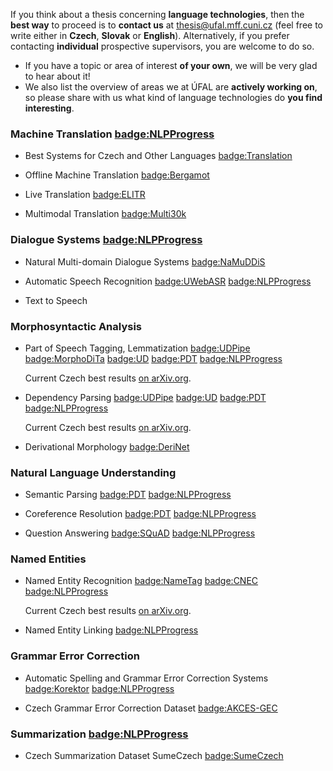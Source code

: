 If you think about a thesis concerning **language technologies**, then the **best way**
to proceed is to **contact us** at <span class="glyphicon glyphicon-envelope"></span> thesis@ufal.mff.cuni.cz
(feel free to write either in **Czech**, **Slovak** or **English**).
Alternatively, if you prefer contacting **individual** prospective supervisors,
you are welcome to do so.

- If you have a topic or area of interest **of your own**, we will be very glad
  to hear about it!
- We also list the overview of areas we at ÚFAL are **actively working on**, so
  please share with us what kind of language technologies do **you find
  interesting**.

### Machine Translation [badge:NLPProgress](https://nlpprogress.com/english/machine_translation.html)

- Best Systems for Czech and Other Languages
  [badge:Translation](https://lindat.mff.cuni.cz/services/translation/)

- Offline Machine Translation
  [badge:Bergamot](https://browser.mt/)

- Live Translation
  [badge:ELITR](https://elitr.eu/)

- Multimodal Translation
  [badge:Multi30k](https://github.com/multi30k/dataset)

### Dialogue Systems [badge:NLPProgress](https://nlpprogress.com/english/dialogue.html)

- Natural Multi-domain Dialogue Systems
  [badge:NaMuDDiS](https://ufal.mff.cuni.cz/grants/namuddis)

- Automatic Speech Recognition
  [badge:UWebASR](https://lindat.mff.cuni.cz/services/uwebasr/)
  [badge:NLPProgress](http://nlpprogress.com/english/automatic_speech_recognition.html)

- Text to Speech

### Morphosyntactic Analysis

- Part of Speech Tagging, Lemmatization
  [badge:UDPipe](https://lindat.mff.cuni.cz/services/udpipe/)
  [badge:MorphoDiTa](https://lindat.mff.cuni.cz/services/morphodita/)
  [badge:UD](https://universaldependencies.org/)
  [badge:PDT](https://ufal.mff.cuni.cz/prague-dependency-treebank)
  [badge:NLPProgress](https://nlpprogress.com/english/part-of-speech_tagging.html)

  Current Czech best results [on arXiv.org](https://arxiv.org/pdf/1909.03544).

- Dependency Parsing
  [badge:UDPipe](https://lindat.mff.cuni.cz/services/udpipe/)
  [badge:UD](https://universaldependencies.org/)
  [badge:PDT](https://ufal.mff.cuni.cz/prague-dependency-treebank)
  [badge:NLPProgress](https://nlpprogress.com/english/dependency_parsing.html)

  Current Czech best results [on arXiv.org](https://arxiv.org/pdf/1909.03544).

- Derivational Morphology
  [badge:DeriNet](https://ufal.mff.cuni.cz/derinet)

### Natural Language Understanding

- Semantic Parsing
  [badge:PDT](https://ufal.mff.cuni.cz/prague-dependency-treebank)
  [badge:NLPProgress](https://nlpprogress.com/english/semantic_parsing.html)

- Coreference Resolution
  [badge:PDT](https://ufal.mff.cuni.cz/prague-dependency-treebank)
  [badge:NLPProgress](http://nlpprogress.com/english/coreference_resolution.html)

- Question Answering
  [badge:SQuAD](https://rajpurkar.github.io/SQuAD-explorer/)
  [badge:NLPProgress](https://nlpprogress.com/english/question_answering.html)

### Named Entities

- Named Entity Recognition
  [badge:NameTag](https://lindat.mff.cuni.cz/services/nametag/)
  [badge:CNEC](https://ufal.mff.cuni.cz/cnec)
  [badge:NLPProgress](http://nlpprogress.com/english/named_entity_recognition.html)

  Current Czech best results [on arXiv.org](https://arxiv.org/pdf/1909.03544).

- Named Entity Linking
  [badge:NLPProgress](http://nlpprogress.com/english/entity_linking.html)

### Grammar Error Correction

- Automatic Spelling and Grammar Error Correction Systems
  [badge:Korektor](https://lindat.mff.cuni.cz/services/korektor/)
  [badge:NLPProgress](http://nlpprogress.com/english/grammatical_error_correction.html)

- Czech Grammar Error Correction Dataset
  [badge:AKCES-GEC](http://hdl.handle.net/11234/1-3057)

### Summarization [badge:NLPProgress](https://nlpprogress.com/english/summarization.html)

- Czech Summarization Dataset SumeCzech [badge:SumeCzech](https://www.aclweb.org/anthology/L18-1551.pdf)
